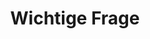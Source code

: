 ---
layout: post
type: pic
title: Wichtige Frage
desc: Aus gegebenem Anlass
imgSrc: /public/post_img/wofuer.jpg
location: Cairns
---